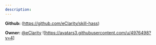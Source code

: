 ```yaml
---
description: 
---
```



**Github:** (https://github.com/eClarity/skill-hass)

**Owner:** [@eClarity](https://github.com/eClarity) ![https://avatars3.githubusercontent.com/u/4976498?v=4]

